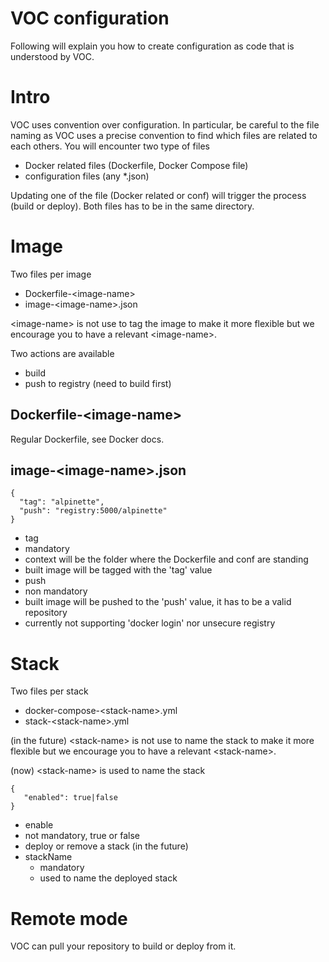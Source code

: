# VOC configuration

Following will explain you how to create configuration as code that is understood by VOC. 


# Intro
VOC uses convention over configuration. In particular, be careful to the file naming as VOC uses a precise convention
to find which files are related to each others. You will encounter two type of files
* Docker related files (Dockerfile, Docker Compose file)
* configuration files (any *.json)

Updating one of the file (Docker related or conf) will trigger the process (build or deploy). Both files has to be
in the same directory. 

# Image
Two files per image
* Dockerfile-\<image-name\>
* image-\<image-name\>.json

\<image-name\> is not use to tag the image to make it more flexible but we encourage you to have a relevant \<image-name\>.

Two actions are available
* build
* push to registry (need to build first)

## Dockerfile-\<image-name\>
Regular Dockerfile, see Docker docs.

## image-\<image-name\>.json

````
{
  "tag": "alpinette",
  "push": "registry:5000/alpinette"
}
````
* tag
 * mandatory
 * context will be the folder where the Dockerfile and conf are standing
 * built image will be tagged with the 'tag' value  
* push
 * non mandatory
 * built image will be pushed to the 'push' value, it has to be a valid repository
 * currently not supporting 'docker login' nor unsecure registry


# Stack
Two files per stack
* docker-compose-\<stack-name\>.yml
* stack-\<stack-name\>.yml

(in the future)
\<stack-name\> is not use to name the stack to make it more flexible but we encourage you to have a relevant \<stack-name\>.

(now) \<stack-name\> is used to name the stack

````
{
   "enabled": true|false
}
````
* enable
 * not mandatory, true or false
 * deploy or remove a stack
(in the future)
* stackName
  * mandatory
  * used to name the deployed stack



# Remote mode
VOC can pull your repository to build or deploy from it. 





